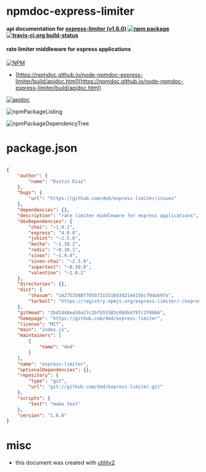 # npmdoc-express-limiter

#### api documentation for  [express-limiter (v1.6.0)](https://github.com/ded/express-limiter)  [![npm package](https://img.shields.io/npm/v/npmdoc-express-limiter.svg?style=flat-square)](https://www.npmjs.org/package/npmdoc-express-limiter) [![travis-ci.org build-status](https://api.travis-ci.org/npmdoc/node-npmdoc-express-limiter.svg)](https://travis-ci.org/npmdoc/node-npmdoc-express-limiter)

#### rate limiter middleware for express applications

[![NPM](https://nodei.co/npm/express-limiter.png?downloads=true&downloadRank=true&stars=true)](https://www.npmjs.com/package/express-limiter)

- [https://npmdoc.github.io/node-npmdoc-express-limiter/build/apidoc.html](https://npmdoc.github.io/node-npmdoc-express-limiter/build/apidoc.html)

[![apidoc](https://npmdoc.github.io/node-npmdoc-express-limiter/build/screenCapture.buildCi.browser.%252Ftmp%252Fbuild%252Fapidoc.html.png)](https://npmdoc.github.io/node-npmdoc-express-limiter/build/apidoc.html)

![npmPackageListing](https://npmdoc.github.io/node-npmdoc-express-limiter/build/screenCapture.npmPackageListing.svg)

![npmPackageDependencyTree](https://npmdoc.github.io/node-npmdoc-express-limiter/build/screenCapture.npmPackageDependencyTree.svg)



# package.json

```json

{
    "author": {
        "name": "Dustin Diaz"
    },
    "bugs": {
        "url": "https://github.com/ded/express-limiter/issues"
    },
    "dependencies": {},
    "description": "rate limiter middleware for express applications",
    "devDependencies": {
        "chai": "~1.9.1",
        "express": "4.0.0",
        "jshint": "~2.5.0",
        "mocha": "~1.18.2",
        "redis": "~0.10.1",
        "sinon": "~1.9.0",
        "sinon-chai": "~2.5.0",
        "supertest": "~0.10.0",
        "valentine": "~2.0.2"
    },
    "directories": {},
    "dist": {
        "shasum": "142753588f785b731551603d214415bc79da697a",
        "tarball": "https://registry.npmjs.org/express-limiter/-/express-limiter-1.6.0.tgz"
    },
    "gitHead": "2bd2448ea59a27c2bfb55503c68db479fc2f0b66",
    "homepage": "https://github.com/ded/express-limiter",
    "license": "MIT",
    "main": "index.js",
    "maintainers": [
        {
            "name": "ded"
        }
    ],
    "name": "express-limiter",
    "optionalDependencies": {},
    "repository": {
        "type": "git",
        "url": "git://github.com/ded/express-limiter.git"
    },
    "scripts": {
        "test": "make test"
    },
    "version": "1.6.0"
}
```



# misc
- this document was created with [utility2](https://github.com/kaizhu256/node-utility2)
